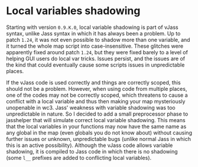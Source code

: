 # Local variables shadowing

Starting with version `0.9.K.0`, local variable shadowing is part of vJass syntax, unlike Jass syntax in which it has
always been a problem. Up to patch `1.24`, it was not even possible to shadow more than one variable, and it turned the
whole map script into case-insensitive. These glitches were apparently fixed around patch `1.24`, but they were fixed
barely to a level of helping GUI users do local var tricks. Issues persist, and the issues are of the kind that could
eventually cause some scripts issues in unpredictable places.

If the vJass code is used correctly and things are correctly scoped, this should not be a problem. However, when using
code from multiple places, one of the codes may not be correctly scoped, which threatens to cause a conflict with a
local variable and thus then making your map mysteriously unopenable in wc3. Jass' weakness with variable shadowing was
too unpredictable in nature. So I decided to add a small preprocessor phase to jasshelper that will simulate correct
local variable shadowing. This means that the local variables in your functions may now have the same name as any global
in the map (even globals you do not know about) without causing further issues or unknown, unpredictable bugs (unlike
normal Jass in which this is an active possibility). Although the vJass code allows variable shadowing, it is compiled
to Jass code in which there is no shadowing (some `l__` prefixes are added to conflicting local variables).
